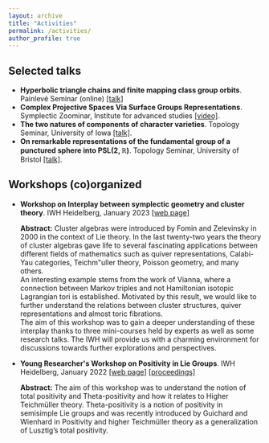 ```yaml
---
layout: archive
title: "Activities"
permalink: /activities/
author_profile: true
---
```


## Selected talks
  - **Hyperbolic triangle chains and finite mapping class group orbits**. Painlevé Seminar (online) [[talk]](http://arnaudmaret.github.io/files/talk-painlevé.pdf)
  - **Complex Projective Spaces Via Surface Groups Representations**. Symplectic Zoominar, Institute for advanced studies [[video]](https://www.youtube.com/watch?v=Kfv6A3Av9Cg&t=572s).
  - **The two natures of components of character varieties**. Topology Seminar, University of Iowa [[talk]](http://arnaudmaret.github.io/files/talk-iowa.pdf).
  - **On remarkable representations of the fundamental group of a punctured sphere into $\mathrm{PSL}(2,\mathbb{R})$**. Topology Seminar, University of Bristol [[talk]](http://arnaudmaret.github.io/files/talk-bristol.pdf).

## Workshops (co)organized

  - **Workshop on Interplay between symplectic geometry and cluster theory**. IWH Heidelberg, January 2023 [[web page]](https://arnaudmaret.com/cluster/)

    **Abstract:** Cluster algebras were introduced by Fomin and Zelevinsky in 2000 in the context of Lie theory. In the last twenty-two years the theory of cluster algebras gave life to several fascinating applications between different fields of mathematics such as quiver representations, Calabi-Yau categories, Teichm"uller theory, Poisson geometry, and many others. <br />
An interesting example stems from the work of Vianna, where a connection between Markov triples and not Hamiltonian isotopic Lagrangian tori is established. Motivated by this result, we would like to further understand the relations between cluster structures, quiver representations and almost toric fibrations. <br />
The aim of this workshop was to gain a deeper understanding of these interplay thanks to three mini-courses held by experts as well as some research talks. The IWH will provide us with a charming environment for discussions towards further explorations and perspectives.

  - **Young Researcher's Workshop on Positivity in Lie Groups**. IWH Heidelberg, January 2022 [[web page]](https://arnaudmaret.com/positivity/) [[proceedings]](https://arxiv.org/pdf/2212.04339)

    **Abstract:** The aim of this workshop was to understand the notion of total positivity and Theta-positivity and how it relates to Higher Teichmüller theory. Theta-positivity is a notion of positivity in semisimple Lie groups and was recently introduced by Guichard and Wienhard in Positivity and higher Teichmüller theory as a generalization of Lusztig’s total positivity.
